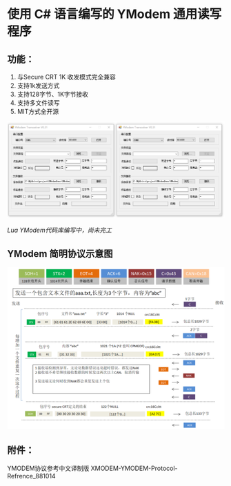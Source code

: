 # 使用 C# 语言编写的 YModem 通用读写程序

## 功能：

1. 与Secure CRT 1K 收发模式完全兼容
2. 支持1k发送方式
3. 支持128字节、1K字节接收
4. 支持多文件读写
5. MIT方式全开源

![](intro.gif)


*Lua YModem代码库编写中，尚未完工*

## YModem 简明协议示意图

![](YModem.png)

## 附件：

YMODEM协议参考中文译制版
XMODEM-YMODEM-Protocol-Refrence_881014